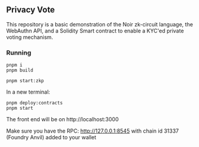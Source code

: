 ## Privacy Vote 

This repository is a basic demonstration of the Noir zk-circuit language, the WebAuthn API, and a Solidity Smart contract to enable a KYC'ed private voting mechanism.


### Running 
```
pnpm i
pnpm build 
```

```
pnpm start:zkp
```

In a new terminal:
```
pnpm deploy:contracts
pnpm start
```

The front end will be on http://localhost:3000

Make sure you have the RPC: http://127.0.0.1:8545 with chain id 31337 (Foundry Anvil) added to your wallet